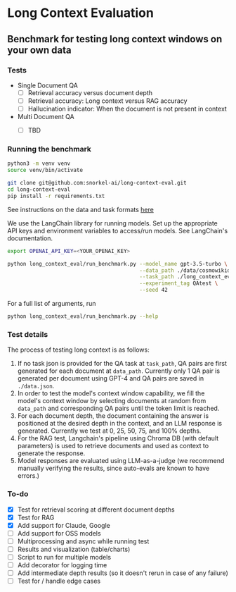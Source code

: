 # Long Context Evaluation

## Benchmark for testing long context windows on your own data

### Tests

- Single Document QA
    - [ ] Retrieval accuracy versus document depth
    - [ ] Retrieval accuracy: Long context versus RAG accuracy
    - [ ] Hallucination indicator: When the document is not present in context
- Multi Document QA
    - [ ] TBD


### Running the benchmark

```zsh
python3 -m venv venv
source venv/bin/activate
```

```zsh
git clone git@github.com:snorkel-ai/long-context-eval.git
cd long-context-eval
pip install -r requirements.txt
```

See instructions on the data and task formats [here](DATA.md)


We use the LangChain library for running models. Set up the appropriate API keys and environment variables to access/run models. See LangChain's documentation.

```zsh
export OPENAI_API_KEY=<YOUR_OPENAI_KEY>
```

```zsh
python long_context_eval/run_benchmark.py --model_name gpt-3.5-turbo \
                                          --data_path ./data/cosmowikidataset \
                                          --task_path ./long_context_eval/tasks/data_cosmowiki.json \
                                          --experiment_tag QAtest \
                                          --seed 42

```

For a full list of arguments, run
```zsh
python long_context_eval/run_benchmark.py --help
```


### Test details

The process of testing long context is as follows:

1. If no task json is provided for the QA task at `task_path`, QA pairs are first generated for each document at `data_path`. Currently only 1 QA pair is generated per document using GPT-4 and QA pairs are saved in `./data.json`.
2. In order to test the model's context window capability, we fill the model's context window by selecting documents at random from `data_path` and corresponding QA pairs until the token limit is reached.
3. For each document depth, the document containing the answer is positioned at the desired depth in the context, and an LLM response is generated. Currently we test at 0, 25, 50, 75, and 100% depths.
4. For the RAG test, Langchain's pipeline using Chroma DB (with default parameters) is used to retrieve documents and used as context to generate the response.
5. Model responses are evaluated using LLM-as-a-judge (we recommend manually verifying the results, since auto-evals are known to have errors.)


### To-do
- [X] Test for retrieval scoring at different document depths
- [X] Test for RAG
- [X] Add support for Claude, Google
- [ ] Add support for OSS models
- [ ] Multiprocessing and async while running test
- [ ] Results and visualization (table/charts)
- [ ] Script to run for multiple models
- [ ] Add decorator for logging time
- [ ] Add intermediate depth results (so it doesn't rerun in case of any failure)
- [ ] Test for / handle edge cases
